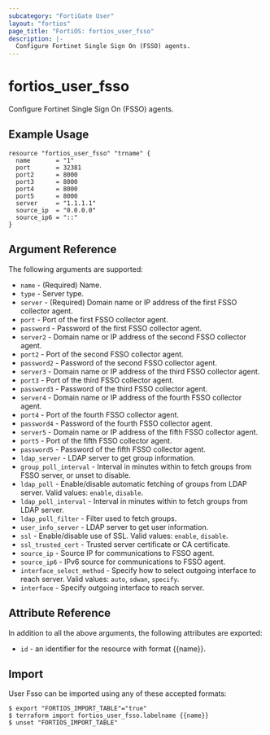 ```yaml
---
subcategory: "FortiGate User"
layout: "fortios"
page_title: "FortiOS: fortios_user_fsso"
description: |-
  Configure Fortinet Single Sign On (FSSO) agents.
---
```


# fortios_user_fsso
Configure Fortinet Single Sign On (FSSO) agents.

## Example Usage

```hcl
resource "fortios_user_fsso" "trname" {
  name       = "1"
  port       = 32381
  port2      = 8000
  port3      = 8000
  port4      = 8000
  port5      = 8000
  server     = "1.1.1.1"
  source_ip  = "0.0.0.0"
  source_ip6 = "::"
}
```

## Argument Reference

The following arguments are supported:

* `name` - (Required) Name.
* `type` - Server type.
* `server` - (Required) Domain name or IP address of the first FSSO collector agent.
* `port` - Port of the first FSSO collector agent.
* `password` - Password of the first FSSO collector agent.
* `server2` - Domain name or IP address of the second FSSO collector agent.
* `port2` - Port of the second FSSO collector agent.
* `password2` - Password of the second FSSO collector agent.
* `server3` - Domain name or IP address of the third FSSO collector agent.
* `port3` - Port of the third FSSO collector agent.
* `password3` - Password of the third FSSO collector agent.
* `server4` - Domain name or IP address of the fourth FSSO collector agent.
* `port4` - Port of the fourth FSSO collector agent.
* `password4` - Password of the fourth FSSO collector agent.
* `server5` - Domain name or IP address of the fifth FSSO collector agent.
* `port5` - Port of the fifth FSSO collector agent.
* `password5` - Password of the fifth FSSO collector agent.
* `ldap_server` - LDAP server to get group information.
* `group_poll_interval` - Interval in minutes within to fetch groups from FSSO server, or unset to disable.
* `ldap_poll` - Enable/disable automatic fetching of groups from LDAP server. Valid values: `enable`, `disable`.
* `ldap_poll_interval` - Interval in minutes within to fetch groups from LDAP server.
* `ldap_poll_filter` - Filter used to fetch groups.
* `user_info_server` - LDAP server to get user information.
* `ssl` - Enable/disable use of SSL. Valid values: `enable`, `disable`.
* `ssl_trusted_cert` - Trusted server certificate or CA certificate.
* `source_ip` - Source IP for communications to FSSO agent.
* `source_ip6` - IPv6 source for communications to FSSO agent.
* `interface_select_method` - Specify how to select outgoing interface to reach server. Valid values: `auto`, `sdwan`, `specify`.
* `interface` - Specify outgoing interface to reach server.


## Attribute Reference

In addition to all the above arguments, the following attributes are exported:
* `id` - an identifier for the resource with format {{name}}.

## Import

User Fsso can be imported using any of these accepted formats:
```
$ export "FORTIOS_IMPORT_TABLE"="true"
$ terraform import fortios_user_fsso.labelname {{name}}
$ unset "FORTIOS_IMPORT_TABLE"
```
